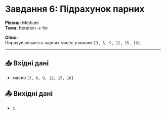# Завдання 6: Підрахунок парних

**Рівень:** Medium  
**Тема:** Iteration → for  

**Опис:**  
Порахуй кількість парних чисел у масиві `[3, 6, 9, 12, 15, 18]`.

---

## 📥 Вхідні дані
- масив `[3, 6, 9, 12, 15, 18]`

## 📤 Вихідні дані
- `3`